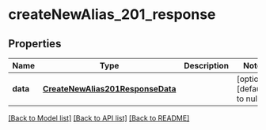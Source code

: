 # createNewAlias_201_response

## Properties
Name | Type | Description | Notes
------------ | ------------- | ------------- | -------------
**data** | [**CreateNewAlias201ResponseData**](CreateNewAlias201ResponseData.md) |  | [optional] [default to null]

[[Back to Model list]](../README.md#documentation-for-models) [[Back to API list]](../README.md#documentation-for-api-endpoints) [[Back to README]](../README.md)


